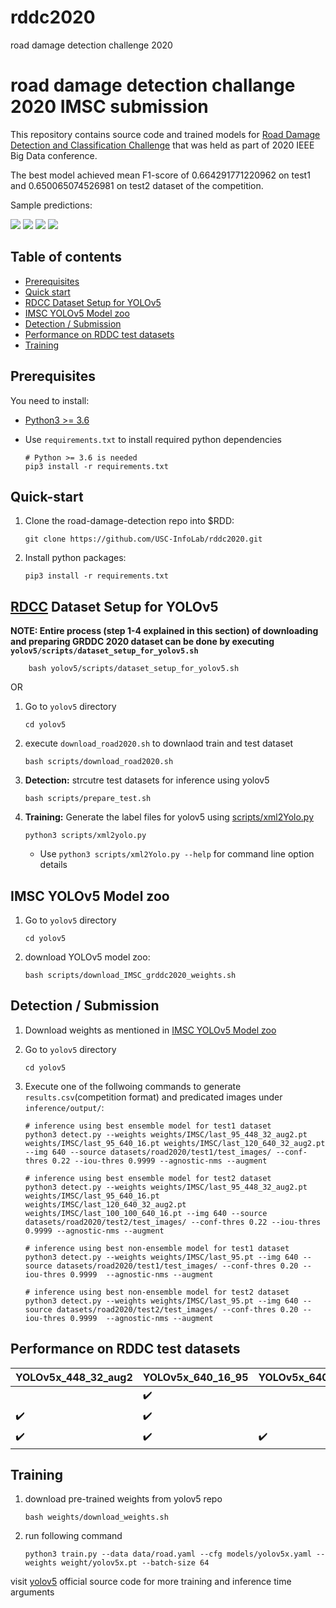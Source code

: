 # rddc2020
road damage detection challenge 2020


# road damage detection challange 2020 IMSC submission

This repository contains source code and trained models for [Road Damage Detection and Classification Challenge](https://rdd2020.sekilab.global/overview/) that was held as part of 2020 IEEE Big Data conference.

The best model achieved mean F1-score of 0.664291771220962 on test1 and 0.650065074526981 on test2 dataset of the competition.

Sample predictions:

![](examples/sample1.jpg) ![](examples/sample2.jpg) ![](examples/sample3.jpg) ![](examples/sample4.jpg)

## Table of contents

- [Prerequisites](#prerequisites)
- [Quick start](#quick-start)
- [RDCC Dataset Setup for YOLOv5](#RDCC-Dataset-Setup)
- [IMSC YOLOv5 Model zoo](#IMSC-YOLOv5-Model-zoo)
- [Detection / Submission](#Detection)
- [Performance on RDDC test datasets](#Performance-on-RDDC-test-datasets)
- [Training](#Training)

## Prerequisites

You need to install:
- [Python3 >= 3.6](https://www.python.org/downloads/)
- Use `requirements.txt` to install required python dependencies

    ```Shell
    # Python >= 3.6 is needed
    pip3 install -r requirements.txt
    ```
   

## Quick-start
1. Clone the road-damage-detection repo into $RDD: 

    ```Shell
    git clone https://github.com/USC-InfoLab/rddc2020.git
    ```

2. Install python packages:

    ```Shell
    pip3 install -r requirements.txt
    ```


## [RDCC](https://github.com/sekilab/RoadDamageDetector#dataset-for-global-road-damage-detection-challenge-2020) Dataset Setup for YOLOv5

**NOTE: Entire process (step 1-4 explained in this section) of downloading and preparing GRDDC 2020 dataset can be done by executing `yolov5/scripts/dataset_setup_for_yolov5.sh`**

```Shell
    bash yolov5/scripts/dataset_setup_for_yolov5.sh
```

OR
    
1. Go to `yolov5` directory
    ```Shell
    cd yolov5
    ```

2. execute `download_road2020.sh` to downlaod train and test dataset
    ```Shell
    bash scripts/download_road2020.sh
    ```

3. **Detection:** strcutre test datasets for inference using yolov5
    ```Shell
    bash scripts/prepare_test.sh
    ```

4. **Training:** Generate the label files for yolov5 using [scripts/xml2Yolo.py](https://github.com/USC-InfoLab/rddc2020/tree/master/yolov5/scripts/xml2Yolo.py)
    ```Shell
    python3 scripts/xml2yolo.py
    ```
    - Use `python3 scripts/xml2Yolo.py --help` for command line option details


## IMSC YOLOv5 Model zoo

1. Go to `yolov5` directory
    ```Shell
    cd yolov5
    ```

2. download YOLOv5 model zoo:
    ```Shell
    bash scripts/download_IMSC_grddc2020_weights.sh
    ```
   
## Detection / Submission
1. Download weights as mentioned in [IMSC YOLOv5 Model zoo](#IMSC-YOLOv5-Model-zoo)

2. Go to `yolov5` directory
    ```Shell
    cd yolov5
    ```
3. Execute one of the follwoing commands to generate `results.csv`(competition format) and predicated images under `inference/output/`:
    ```Shell
    # inference using best ensemble model for test1 dataset
    python3 detect.py --weights weights/IMSC/last_95_448_32_aug2.pt weights/IMSC/last_95_640_16.pt weights/IMSC/last_120_640_32_aug2.pt --img 640 --source datasets/road2020/test1/test_images/ --conf-thres 0.22 --iou-thres 0.9999 --agnostic-nms --augment
    ```

    ```Shell
    # inference using best ensemble model for test2 dataset
    python3 detect.py --weights weights/IMSC/last_95_448_32_aug2.pt  weights/IMSC/last_95_640_16.pt  weights/IMSC/last_120_640_32_aug2.pt weights/IMSC/last_100_100_640_16.pt --img 640 --source datasets/road2020/test2/test_images/ --conf-thres 0.22 --iou-thres 0.9999 --agnostic-nms --augment
    ```

    ```Shell
    # inference using best non-ensemble model for test1 dataset
    python3 detect.py --weights weights/IMSC/last_95.pt --img 640 --source datasets/road2020/test1/test_images/ --conf-thres 0.20 --iou-thres 0.9999  --agnostic-nms --augment
    ```

    ```Shell
    # inference using best non-ensemble model for test2 dataset
    python3 detect.py --weights weights/IMSC/last_95.pt --img 640 --source datasets/road2020/test2/test_images/ --conf-thres 0.20 --iou-thres 0.9999  --agnostic-nms --augment
    ```

## Performance on RDDC test datasets

| YOLOv5x_448_32_aug2 | YOLOv5x_640_16_95 | YOLOv5x_640_16_100 | YOLOv5x_640_32     | YOLOv5x_640_16_aug2 | YOLOv5x_640_32_aug2 | test1 F1-score | test2 F1-score |
|------- |------------------- |------------------- |------------------- |------------------- |------------------- |------------------- |------------------- |
|                    | :heavy_check_mark: |                    |                    |                    |                    | 0.66697383879131 |0.651389430313506                 |
| :heavy_check_mark: | :heavy_check_mark: |                    |                    |                    | :heavy_check_mark: |**0.674878682854973**                  | 0.665632401648316                   |
| :heavy_check_mark: | :heavy_check_mark: | :heavy_check_mark: |                    |                    | :heavy_check_mark: |0.674198239966431                 |  **0.666213894130645**                 |


## Training
1. download pre-trained weights from yolov5 repo
    ```Shell
    bash weights/download_weights.sh
    ```
    
2. run following command
    ```Shell
    python3 train.py --data data/road.yaml --cfg models/yolov5x.yaml --weights weight/yolov5x.pt --batch-size 64
    ```
visit [yolov5](https://github.com/ultralytics/yolov5) official source code for more training and inference time arguments







